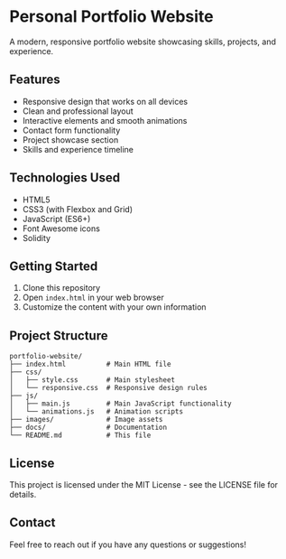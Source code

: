 # Personal Portfolio Website

A modern, responsive portfolio website showcasing skills, projects, and experience.

## Features

- Responsive design that works on all devices
- Clean and professional layout
- Interactive elements and smooth animations
- Contact form functionality
- Project showcase section
- Skills and experience timeline

## Technologies Used

- HTML5
- CSS3 (with Flexbox and Grid)
- JavaScript (ES6+)
- Font Awesome icons
- Solidity

## Getting Started

1. Clone this repository
2. Open `index.html` in your web browser
3. Customize the content with your own information

## Project Structure

```
portfolio-website/
├── index.html          # Main HTML file
├── css/
│   ├── style.css       # Main stylesheet
│   └── responsive.css  # Responsive design rules
├── js/
│   ├── main.js         # Main JavaScript functionality
│   └── animations.js   # Animation scripts
├── images/             # Image assets
├── docs/               # Documentation
└── README.md           # This file
```

## License

This project is licensed under the MIT License - see the LICENSE file for details.

## Contact

Feel free to reach out if you have any questions or suggestions!

